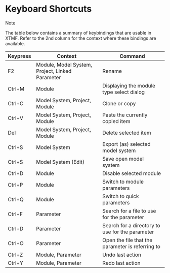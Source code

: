 # Keyboard Shortcuts

> [!NOTE]
> The table below contains a summary of keybindings that are usable in XTMF. Refer to the 2nd column for the context where these bindings are available.

Keypress | Context | Command
--- | --- | ---
F2 | Module, Model System, Project, Linked Parameter | Rename
Ctrl+M | Module  | Displaying the module type select dialog
Ctrl+C | Model System, Project, Module  | Clone or copy
Ctrl+V | Model System, Project, Module  | Paste the currently copied item
Del | Model System, Project, Module | Delete selected item
Ctrl+S | Model System | Export (as) selected model system
Ctrl+S | Model System (Edit) | Save open model system
Ctrl+D | Module | Disable selected module
Ctrl+P | Module | Switch to module parameters
Ctrl+Q | Module | Switch to quick parameters
Ctrl+F | Parameter | Search for a file to use for the parameter
Ctrl+D | Parameter | Search for a directory to use for the parameter
Ctrl+O | Parameter | Open the file that the parameter is referring to
Ctrl+Z | Module, Parameter | Undo last action
Ctrl+Y | Module, Parameter | Redo last action
